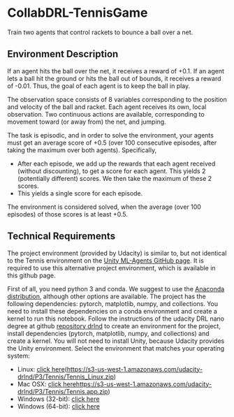 # CollabDRL-TennisGame
Train two agents that control rackets to bounce a ball over a net.

## Environment Description
If an agent hits the ball over the net, it receives a reward of +0.1. If an agent lets a ball hit the ground or hits the ball out of bounds, it receives a reward of -0.01. Thus, the goal of each agent is to keep the ball in play.

The observation space consists of 8 variables corresponding to the position and velocity of the ball and racket. Each agent receives its own, local observation. Two continuous actions are available, corresponding to movement toward (or away from) the net, and jumping.

The task is episodic, and in order to solve the environment, your agents must get an average score of +0.5 (over 100 consecutive episodes, after taking the maximum over both agents). Specifically,

* After each episode, we add up the rewards that each agent received (without discounting), to get a score for each agent. This yields 2 (potentially different) scores. We then take the maximum of these 2 scores.
* This yields a single score for each episode.

The environment is considered solved, when the average (over 100 episodes) of those scores is at least +0.5.

## Technical Requirements

The project environment (provided by Udacity) is similar to, but not identical to the Tennis environment on the [Unity ML-Agents GitHub page](https://github.com/Unity-Technologies/ml-agents/blob/master/docs/Learning-Environment-Examples.md). It is required to use this alternative project environment, which is available in this github page.

First of all, you need python 3 and conda. We suggest to use the [Anaconda distribution](https://www.anaconda.com/download/#linux), although other options are available. The project has the following dependencies: pytorch, matplotlib, numpy, and collections. You need to install these dependencies on a conda environment and create a kernel to run this notebook. Follow the instructions of the udacity DRL nano degree at github [repository drlnd](https://github.com/udacity/deep-reinforcement-learning) to create an environment for the project, install dependencies (pytorch, matplotlib, numpy, and collections) and create a kernel. You will not need to install Unity, because Udacity provides the Unity environment. Select the environment that matches your operating system:

* Linux: [click here]()(https://s3-us-west-1.amazonaws.com/udacity-drlnd/P3/Tennis/Tennis_Linux.zip)
* Mac OSX: [click here]()https://s3-us-west-1.amazonaws.com/udacity-drlnd/P3/Tennis/Tennis.app.zip)
* Windows (32-bit): [click here](https://s3-us-west-1.amazonaws.com/udacity-drlnd/P3/Tennis/Tennis_Windows_x86.zip)
* Windows (64-bit): [click here](https://s3-us-west-1.amazonaws.com/udacity-drlnd/P3/Tennis/Tennis_Windows_x86_64.zip)



